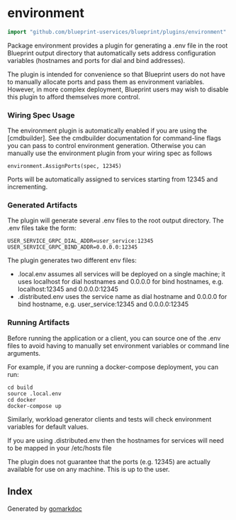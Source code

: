 <!-- Code generated by gomarkdoc. DO NOT EDIT -->

# environment

```go
import "github.com/blueprint-uservices/blueprint/plugins/environment"
```

Package environment provides a plugin for generating a .env file in the root Blueprint output directory that automatically sets address configuration variables \(hostnames and ports for dial and bind addresses\).

The plugin is intended for convenience so that Blueprint users do not have to manually allocate ports and pass them as environment variables. However, in more complex deployment, Blueprint users may wish to disable this plugin to afford themselves more control.

### Wiring Spec Usage

The environment plugin is automatically enabled if you are using the \[cmdbuilder\]. See the cmdbuilder documentation for command\-line flags you can pass to control environment generation. Otherwise you can manually use the environment plugin from your wiring spec as follows

```
environment.AssignPorts(spec, 12345)
```

Ports will be automatically assigned to services starting from 12345 and incrementing.

### Generated Artifacts

The plugin will generate several .env files to the root output directory. The .env files take the form:

```
USER_SERVICE_GRPC_DIAL_ADDR=user_service:12345
USER_SERVICE_GRPC_BIND_ADDR=0.0.0.0:12345
```

The plugin generates two different env files:

- .local.env assumes all services will be deployed on a single machine; it uses localhost for dial hostnames and 0.0.0.0 for bind hostnames, e.g. localhost:12345 and 0.0.0.0:12345
- .distributed.env uses the service name as dial hostname and 0.0.0.0 for bind hostname, e.g. user\_service:12345 and 0.0.0.0:12345

### Running Artifacts

Before running the application or a client, you can source one of the .env files to avoid having to manually set environment variables or command line arguments.

For example, if you are running a docker\-compose deployment, you can run:

```
cd build
source .local.env
cd docker
docker-compose up
```

Similarly, workload generator clients and tests will check environment variables for default values.

If you are using .distributed.env then the hostnames for services will need to be mapped in your /etc/hosts file

The plugin does not guarantee that the ports \(e.g. 12345\) are actually available for use on any machine. This is up to the user.

## Index



Generated by [gomarkdoc](<https://github.com/princjef/gomarkdoc>)
